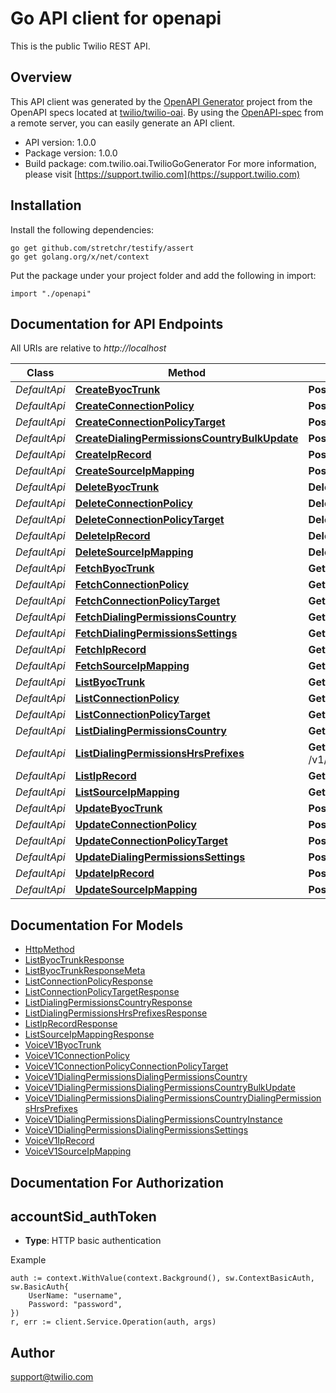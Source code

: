 # Go API client for openapi

This is the public Twilio REST API.

## Overview
This API client was generated by the [OpenAPI Generator](https://openapi-generator.tech) project from the OpenAPI specs located at [twilio/twilio-oai](https://github.com/twilio/twilio-oai/tree/main/spec).  By using the [OpenAPI-spec](https://www.openapis.org/) from a remote server, you can easily generate an API client.

- API version: 1.0.0
- Package version: 1.0.0
- Build package: com.twilio.oai.TwilioGoGenerator
For more information, please visit [https://support.twilio.com](https://support.twilio.com)

## Installation

Install the following dependencies:

```shell
go get github.com/stretchr/testify/assert
go get golang.org/x/net/context
```

Put the package under your project folder and add the following in import:

```golang
import "./openapi"
```

## Documentation for API Endpoints

All URIs are relative to *http://localhost*

Class | Method | HTTP request | Description
------------ | ------------- | ------------- | -------------
*DefaultApi* | [**CreateByocTrunk**](docs/DefaultApi.md#createbyoctrunk) | **Post** /v1/ByocTrunks | 
*DefaultApi* | [**CreateConnectionPolicy**](docs/DefaultApi.md#createconnectionpolicy) | **Post** /v1/ConnectionPolicies | 
*DefaultApi* | [**CreateConnectionPolicyTarget**](docs/DefaultApi.md#createconnectionpolicytarget) | **Post** /v1/ConnectionPolicies/{ConnectionPolicySid}/Targets | 
*DefaultApi* | [**CreateDialingPermissionsCountryBulkUpdate**](docs/DefaultApi.md#createdialingpermissionscountrybulkupdate) | **Post** /v1/DialingPermissions/BulkCountryUpdates | 
*DefaultApi* | [**CreateIpRecord**](docs/DefaultApi.md#createiprecord) | **Post** /v1/IpRecords | 
*DefaultApi* | [**CreateSourceIpMapping**](docs/DefaultApi.md#createsourceipmapping) | **Post** /v1/SourceIpMappings | 
*DefaultApi* | [**DeleteByocTrunk**](docs/DefaultApi.md#deletebyoctrunk) | **Delete** /v1/ByocTrunks/{Sid} | 
*DefaultApi* | [**DeleteConnectionPolicy**](docs/DefaultApi.md#deleteconnectionpolicy) | **Delete** /v1/ConnectionPolicies/{Sid} | 
*DefaultApi* | [**DeleteConnectionPolicyTarget**](docs/DefaultApi.md#deleteconnectionpolicytarget) | **Delete** /v1/ConnectionPolicies/{ConnectionPolicySid}/Targets/{Sid} | 
*DefaultApi* | [**DeleteIpRecord**](docs/DefaultApi.md#deleteiprecord) | **Delete** /v1/IpRecords/{Sid} | 
*DefaultApi* | [**DeleteSourceIpMapping**](docs/DefaultApi.md#deletesourceipmapping) | **Delete** /v1/SourceIpMappings/{Sid} | 
*DefaultApi* | [**FetchByocTrunk**](docs/DefaultApi.md#fetchbyoctrunk) | **Get** /v1/ByocTrunks/{Sid} | 
*DefaultApi* | [**FetchConnectionPolicy**](docs/DefaultApi.md#fetchconnectionpolicy) | **Get** /v1/ConnectionPolicies/{Sid} | 
*DefaultApi* | [**FetchConnectionPolicyTarget**](docs/DefaultApi.md#fetchconnectionpolicytarget) | **Get** /v1/ConnectionPolicies/{ConnectionPolicySid}/Targets/{Sid} | 
*DefaultApi* | [**FetchDialingPermissionsCountry**](docs/DefaultApi.md#fetchdialingpermissionscountry) | **Get** /v1/DialingPermissions/Countries/{IsoCode} | 
*DefaultApi* | [**FetchDialingPermissionsSettings**](docs/DefaultApi.md#fetchdialingpermissionssettings) | **Get** /v1/Settings | 
*DefaultApi* | [**FetchIpRecord**](docs/DefaultApi.md#fetchiprecord) | **Get** /v1/IpRecords/{Sid} | 
*DefaultApi* | [**FetchSourceIpMapping**](docs/DefaultApi.md#fetchsourceipmapping) | **Get** /v1/SourceIpMappings/{Sid} | 
*DefaultApi* | [**ListByocTrunk**](docs/DefaultApi.md#listbyoctrunk) | **Get** /v1/ByocTrunks | 
*DefaultApi* | [**ListConnectionPolicy**](docs/DefaultApi.md#listconnectionpolicy) | **Get** /v1/ConnectionPolicies | 
*DefaultApi* | [**ListConnectionPolicyTarget**](docs/DefaultApi.md#listconnectionpolicytarget) | **Get** /v1/ConnectionPolicies/{ConnectionPolicySid}/Targets | 
*DefaultApi* | [**ListDialingPermissionsCountry**](docs/DefaultApi.md#listdialingpermissionscountry) | **Get** /v1/DialingPermissions/Countries | 
*DefaultApi* | [**ListDialingPermissionsHrsPrefixes**](docs/DefaultApi.md#listdialingpermissionshrsprefixes) | **Get** /v1/DialingPermissions/Countries/{IsoCode}/HighRiskSpecialPrefixes | 
*DefaultApi* | [**ListIpRecord**](docs/DefaultApi.md#listiprecord) | **Get** /v1/IpRecords | 
*DefaultApi* | [**ListSourceIpMapping**](docs/DefaultApi.md#listsourceipmapping) | **Get** /v1/SourceIpMappings | 
*DefaultApi* | [**UpdateByocTrunk**](docs/DefaultApi.md#updatebyoctrunk) | **Post** /v1/ByocTrunks/{Sid} | 
*DefaultApi* | [**UpdateConnectionPolicy**](docs/DefaultApi.md#updateconnectionpolicy) | **Post** /v1/ConnectionPolicies/{Sid} | 
*DefaultApi* | [**UpdateConnectionPolicyTarget**](docs/DefaultApi.md#updateconnectionpolicytarget) | **Post** /v1/ConnectionPolicies/{ConnectionPolicySid}/Targets/{Sid} | 
*DefaultApi* | [**UpdateDialingPermissionsSettings**](docs/DefaultApi.md#updatedialingpermissionssettings) | **Post** /v1/Settings | 
*DefaultApi* | [**UpdateIpRecord**](docs/DefaultApi.md#updateiprecord) | **Post** /v1/IpRecords/{Sid} | 
*DefaultApi* | [**UpdateSourceIpMapping**](docs/DefaultApi.md#updatesourceipmapping) | **Post** /v1/SourceIpMappings/{Sid} | 


## Documentation For Models

 - [HttpMethod](docs/HttpMethod.md)
 - [ListByocTrunkResponse](docs/ListByocTrunkResponse.md)
 - [ListByocTrunkResponseMeta](docs/ListByocTrunkResponseMeta.md)
 - [ListConnectionPolicyResponse](docs/ListConnectionPolicyResponse.md)
 - [ListConnectionPolicyTargetResponse](docs/ListConnectionPolicyTargetResponse.md)
 - [ListDialingPermissionsCountryResponse](docs/ListDialingPermissionsCountryResponse.md)
 - [ListDialingPermissionsHrsPrefixesResponse](docs/ListDialingPermissionsHrsPrefixesResponse.md)
 - [ListIpRecordResponse](docs/ListIpRecordResponse.md)
 - [ListSourceIpMappingResponse](docs/ListSourceIpMappingResponse.md)
 - [VoiceV1ByocTrunk](docs/VoiceV1ByocTrunk.md)
 - [VoiceV1ConnectionPolicy](docs/VoiceV1ConnectionPolicy.md)
 - [VoiceV1ConnectionPolicyConnectionPolicyTarget](docs/VoiceV1ConnectionPolicyConnectionPolicyTarget.md)
 - [VoiceV1DialingPermissionsDialingPermissionsCountry](docs/VoiceV1DialingPermissionsDialingPermissionsCountry.md)
 - [VoiceV1DialingPermissionsDialingPermissionsCountryBulkUpdate](docs/VoiceV1DialingPermissionsDialingPermissionsCountryBulkUpdate.md)
 - [VoiceV1DialingPermissionsDialingPermissionsCountryDialingPermissionsHrsPrefixes](docs/VoiceV1DialingPermissionsDialingPermissionsCountryDialingPermissionsHrsPrefixes.md)
 - [VoiceV1DialingPermissionsDialingPermissionsCountryInstance](docs/VoiceV1DialingPermissionsDialingPermissionsCountryInstance.md)
 - [VoiceV1DialingPermissionsDialingPermissionsSettings](docs/VoiceV1DialingPermissionsDialingPermissionsSettings.md)
 - [VoiceV1IpRecord](docs/VoiceV1IpRecord.md)
 - [VoiceV1SourceIpMapping](docs/VoiceV1SourceIpMapping.md)


## Documentation For Authorization



## accountSid_authToken

- **Type**: HTTP basic authentication

Example

```golang
auth := context.WithValue(context.Background(), sw.ContextBasicAuth, sw.BasicAuth{
    UserName: "username",
    Password: "password",
})
r, err := client.Service.Operation(auth, args)
```


## Author

support@twilio.com


